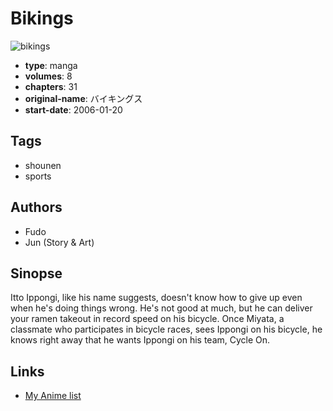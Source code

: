 # Bikings

![bikings](https://cdn.myanimelist.net/images/manga/2/35326.jpg)

-   **type**: manga
-   **volumes**: 8
-   **chapters**: 31
-   **original-name**: バイキングス
-   **start-date**: 2006-01-20

## Tags

-   shounen
-   sports

## Authors

-   Fudo
-   Jun (Story & Art)

## Sinopse

Itto Ippongi, like his name suggests, doesn't know how to give up even when he's doing things wrong. He's not good at much, but he can deliver your ramen takeout in record speed on his bicycle. Once Miyata, a classmate who participates in bicycle races, sees Ippongi on his bicycle, he knows right away that he wants Ippongi on his team, Cycle On.

## Links

-   [My Anime list](https://myanimelist.net/manga/21783/Bikings)
